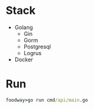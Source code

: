# Stack
- Golang
    - Gin
    - Gorm
    - Postgresql
    - Logrus
- Docker

# Run
```cmd
foodway>go run cmd/api/main.go
```